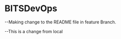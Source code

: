 # BITSDevOps

--Making change to the README file in feature Branch.

--This is a change from local


